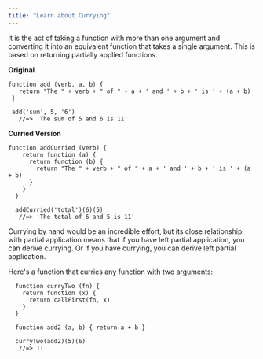```yaml
---
title: "Learn about Currying"
---
```


It is the act of taking a function with more than one argument and converting it into an equivalent function that takes a single argument. This is based on returning partially applied functions.

**Original**

    function add (verb, a, b) {
       return "The " + verb + " of " + a + ' and ' + b + ' is ' + (a + b)
     }

     add('sum', 5, '6')
       //=> 'The sum of 5 and 6 is 11'

**Curried Version**

    function addCurried (verb) {
        return function (a) {
          return function (b) {
            return "The " + verb + " of " + a + ' and ' + b + ' is ' + (a + b)
          }
        }
      }

      addCurried('total')(6)(5)
       //=> 'The total of 6 and 5 is 11'

Currying by hand would be an incredible effort, but its close relationship with partial application means that if you have left partial application, you can derive currying. Or if you have currying, you can derive left partial application.

Here's a function that curries any function with two arguments:

      function curryTwo (fn) {
        return function (x) {
          return callFirst(fn, x)
        }
      }

      function add2 (a, b) { return a + b }

      curryTwo(add2)(5)(6)
       //=> 11
